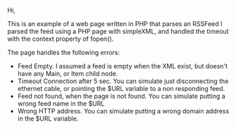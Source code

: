 Hi,

This is an example of a web page written in PHP that parses an RSSFeed
I parsed the feed using a PHP page with simpleXML, and handled the timeout with the context property of fopen().

The page handles the following errors:

- Feed Empty. I assumed a feed is empty when the XML exist, but doesn't have any Main, or Item child node.
- Timeout Connection after 5 sec. You can simulate just disconnecting the ethernet cable, or pointing the $URL variable to a non responding feed.
- Feed not found, when the page is not found. You can simulate putting a wrong feed name in the $URL
- Wrong HTTP address. You can simulate putting a wrong domain address in the $URL variable.
